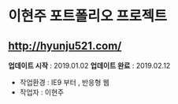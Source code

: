 # 이현주 포트폴리오 프로젝트

## http://hyunju521.com/
**업데이트 시작** : 2019.01.02
**업데이트 완료** : 2019.02.12

* 작업환경 : IE9 부터 , 반응형 웹
* 작업자 : 이현주
